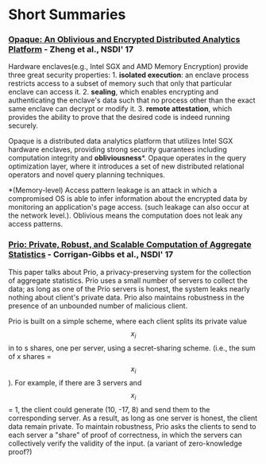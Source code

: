 # Short Summaries

### [Opaque: An Oblivious and Encrypted Distributed Analytics Platform](https://people.eecs.berkeley.edu/~wzheng/opaque.pdf) - Zheng et al., NSDI' 17

Hardware enclaves\(e.g., Intel SGX and AMD Memory Encryption\) provide three great security properties: 1. **isolated execution**: an enclave process restricts access to a subset of memory such that only that particular enclave can access it. 2. **sealing**, which enables encrypting and authenticating the enclave's data such that no process other than the exact same enclave can decrypt or modify it. 3. **remote attestation**, which provides the ability to prove that the desired code is indeed running securely. 

Opaque is a distributed data analytics platform that utilizes Intel SGX hardware enclaves, providing strong security guarantees including computation integrity and **obliviousness**\*. Opaque operates in the query optimization layer, where it introduces a set of new distributed relational operators and novel query planning techniques.

\*\(Memory-level\) Access pattern leakage is an attack in which a compromised OS is able to infer information about the encrypted data by monitoring an application's page access. \(such leakage can also occur at the network level.\). Oblivious means the computation does not leak any access patterns.

### [Prio: Private, Robust, and Scalable Computation of Aggregate Statistics](https://www.usenix.org/system/files/conference/nsdi17/nsdi17-corrigan-gibbs.pdf) - Corrigan-Gibbs et al., NSDI' 17

This paper talks about Prio, a privacy-preserving system for the collection of aggregate statistics. Prio uses a small number of servers to collect the data; as long as one of the Prio servers is honest, the system leaks nearly nothing about client's private data. Prio also maintains robustness in the presence of an unbounded number of malicious client. 

Prio is built on a simple scheme, where each client splits its private value $$x_i$$ in to s shares, one per server, using a secret-sharing scheme. \(i.e., the sum of x shares = $$x_i$$\). For example, if there are 3 servers and $$x_i$$= 1, the client could generate \(10, -17, 8\) and send them to the corresponding server. As a result, as long as one server is honest, the client data remain private. To maintain robustness, Prio asks the clients to send to each server a "share" of proof of correctness, in which the servers can collectively verify the validity of the input. \(a variant of zero-knowledge proof?\)

### 





